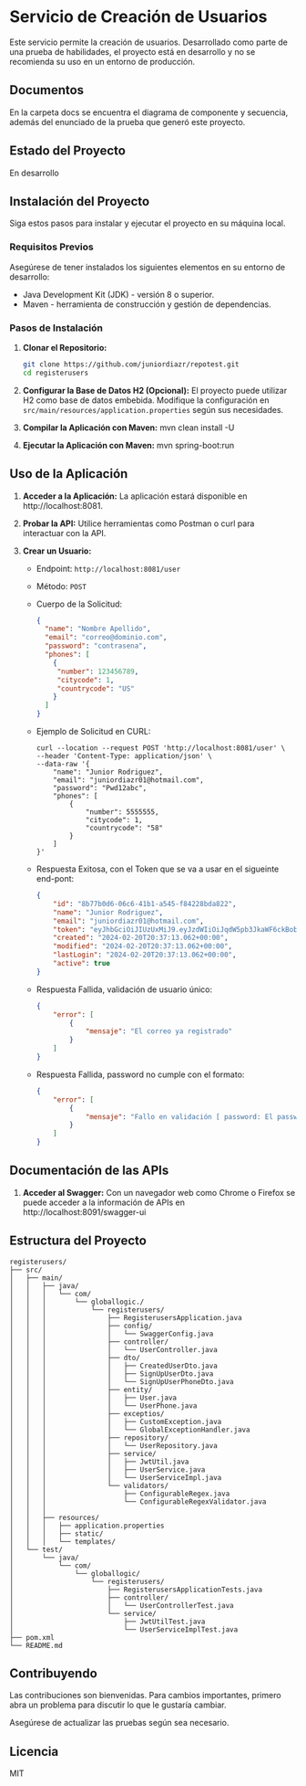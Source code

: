 # Servicio de Creación de Usuarios

Este servicio permite la creación de usuarios. Desarrollado como parte de una prueba de habilidades, el proyecto está en desarrollo y no se recomienda su uso en un entorno de producción.

## Documentos
En la carpeta docs se encuentra el diagrama de componente y secuencia, además del enunciado de la prueba que generó este proyecto.

## Estado del Proyecto
En desarrollo

## Instalación del Proyecto
Siga estos pasos para instalar y ejecutar el proyecto en su máquina local.

### Requisitos Previos
Asegúrese de tener instalados los siguientes elementos en su entorno de desarrollo:
- Java Development Kit (JDK) - versión 8 o superior.
- Maven - herramienta de construcción y gestión de dependencias.

### Pasos de Instalación
1. **Clonar el Repositorio:**
    ```bash
    git clone https://github.com/juniordiazr/repotest.git
    cd registerusers
    ```

2. **Configurar la Base de Datos H2 (Opcional):**
    El proyecto puede utilizar H2 como base de datos embebida. Modifique la configuración en `src/main/resources/application.properties` según sus necesidades.


3. **Compilar la Aplicación con Maven:**
    mvn clean install -U
4. **Ejecutar la Aplicación con Maven:**
    mvn spring-boot:run

## Uso de la Aplicación
1. **Acceder a la Aplicación:**
    La aplicación estará disponible en http://localhost:8081.

2. **Probar la API:**
    Utilice herramientas como Postman o curl para interactuar con la API.

3. **Crear un Usuario:**
    - Endpoint: `http://localhost:8081/user`
    - Método: `POST`
    - Cuerpo de la Solicitud:
        ```json
        {
          "name": "Nombre Apellido",
          "email": "correo@dominio.com",
          "password": "contrasena",
          "phones": [
            {
             "number": 123456789,
             "citycode": 1,
             "countrycode": "US"
            } 
          ]
        }
        ```

    - Ejemplo de Solicitud en CURL:    
        ```
        curl --location --request POST 'http://localhost:8081/user' \
        --header 'Content-Type: application/json' \
        --data-raw '{
            "name": "Junior Rodriguez",
            "email": "juniordiazr01@hotmail.com",
            "password": "Pwd12abc",
            "phones": [
                {
                    "number": 5555555,
                    "citycode": 1,
                    "countrycode": "58"
                }
            ]
        }'
        ```
    - Respuesta Exitosa, con el Token que se va a usar en el sigueinte end-pont:
        ```json
        {
            "id": "8b77b0d6-06c6-41b1-a545-f84228bda822",
            "name": "Junior Rodriguez",
            "email": "juniordiazr01@hotmail.com",
            "token": "eyJhbGciOiJIUzUxMiJ9.eyJzdWIiOiJqdW5pb3JkaWF6ckBob3RtYWlsLmNvbSIsImlhdCI6MTcwODQ1NzQyNywiZXhwIjoxNzA4NDYxMDI3fQ.i6CzgqrlN1Dl2YxCTkMVWAvJyeTaLwhkMy4X5KjeUwKPNbeVXxlaSGKC_692_f6p1SgEmcpYkHszy1blC3vrfw",
            "created": "2024-02-20T20:37:13.062+00:00",
            "modified": "2024-02-20T20:37:13.062+00:00",
            "lastLogin": "2024-02-20T20:37:13.062+00:00",
            "active": true
        }
        ```


    - Respuesta Fallida, validación de usuario único:
        ```json        
        {
            "error": [
                {
                    "mensaje": "El correo ya registrado"
                }
            ]
        }        
        ```

    - Respuesta Fallida, password no cumple con el formato:
        ```json
        {
            "error": [
                {
                    "mensaje": "Fallo en validación [ password: El password debe tener Sólo una letra mayuscula, dos numeros y un rango de 8 a 12 caracteres ] "
                }
            ]
        }
        ```


## Documentación de las APIs
1. **Acceder al Swagger:**
    Con un navegador web como Chrome o Firefox se puede acceder a la información de APIs en http://localhost:8091/swagger-ui



## Estructura del Proyecto

```
registerusers/
├── src/
│   ├── main/
│   │   ├── java/
│   │   │   └── com/
│   │   │       └── globallogic./
│   │   │           └── registerusers/
│   │   │               ├── RegisterusersApplication.java
│   │   │               ├── config/
│   │   │               │   └── SwaggerConfig.java
│   │   │               ├── controller/
│   │   │               │   └── UserController.java
│   │   │               ├── dto/
│   │   │               │   ├── CreatedUserDto.java
│   │   │               │   ├── SignUpUserDto.java
│   │   │               │   └── SignUpUserPhoneDto.java
│   │   │               ├── entity/
│   │   │               │   ├── User.java
│   │   │               │   └── UserPhone.java
│   │   │               ├── exceptios/
│   │   │               │   ├── CustomException.java
│   │   │               │   └── GlobalExceptionHandler.java
│   │   │               ├── repository/
│   │   │               │   └── UserRepository.java
│   │   │               ├── service/
│   │   │               │   ├── JwtUtil.java
│   │   │               │   ├── UserService.java
│   │   │               │   └── UserServiceImpl.java
│   │   │               └── validators/
│   │   │                   ├── ConfigurableRegex.java
│   │   │                   └── ConfigurableRegexValidator.java
│   │   │               
│   │   ├── resources/
│   │   │   ├── application.properties
│   │   │   ├── static/
│   │   │   └── templates/
│   └── test/
│       └── java/
│           └── com/
│               └── globallogic/
│                   └── registerusers/
│                       ├── RegisterusersApplicationTests.java
│                       ├── controller/
│                       │   └── UserControllerTest.java
│                       └── service/
│                           ├── JwtUtilTest.java
│                           └── UserServiceImplTest.java
├── pom.xml
└── README.md
```


## Contribuyendo
Las contribuciones son bienvenidas. Para cambios importantes, primero abra un problema para discutir lo que le gustaría cambiar.

Asegúrese de actualizar las pruebas según sea necesario.

## Licencia
MIT
